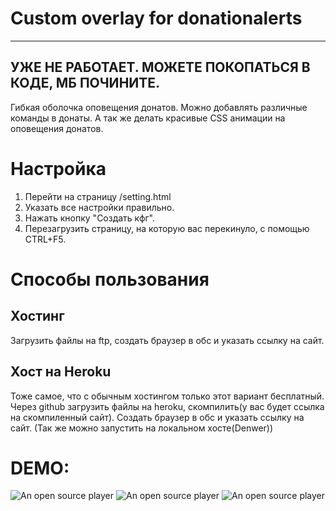 # Custom overlay for donationalerts

---
УЖЕ НЕ РАБОТАЕТ. МОЖЕТЕ ПОКОПАТЬСЯ В КОДЕ, МБ ПОЧИНИТЕ.
---

Гибкая оболочка оповещения донатов.
Можно добавлять различные команды в донаты.
А так же делать красивые CSS анимации на оповещения донатов.

# Настройка
1) Перейти на страницу /setting.html
2) Указать все настройки правильно.
3) Нажать кнопку "Создать кфг".
4) Перезагрузить страницу, на которую вас перекинуло, с помощью CTRL+F5.
# Способы пользования
## Хостинг
Загрузить файлы на ftp, создать браузер в обс и указать ссылку на сайт.
## Хост на Heroku
Тоже самое, что с обычным хостингом только этот вариант бесплатный. Через github загрузить файлы на heroku, скомпилить(у вас будет ссылка на скомпиленный сайт). Создать браузер в обс и указать ссылку на сайт.
(Так же можно запустить на локальном хосте(Denwer))

# DEMO: 
![An open source player](https://i.imgur.com/xyZ0ji4.gif)
![An open source player](https://i.imgur.com/X7pNUz0.gif)
![An open source player](https://i.imgur.com/XO8wUKP.gif)
